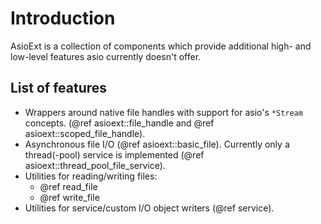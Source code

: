 # Introduction

AsioExt is a collection of components which provide additional
high- and low-level features asio currently doesn't offer.

## List of features

* Wrappers around native file handles with support for asio's `*Stream` concepts.
  (@ref asioext::file_handle and @ref asioext::scoped_file_handle).
* Asynchronous file I/O (@ref asioext::basic_file).
  Currently only a thread(-pool) service is implemented
  (@ref asioext::thread_pool_file_service).
* Utilities for reading/writing files:
  * @ref read_file
  * @ref write_file
* Utilities for service/custom I/O object writers (@ref service).
